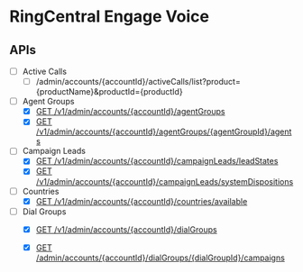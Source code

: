# RingCentral Engage Voice

## APIs

- [ ] Active Calls
  - [ ] /admin/accounts/{accountId}/activeCalls/list?product={productName}&productId={productId} 

- [ ] Agent Groups
  - [x] [GET /v1/admin/accounts/{accountId}/agentGroups](v1/docs/AgentsApi.md#getagentgroups)
  - [x] [GET /v1/admin/accounts/{accountId}/agentGroups/{agentGroupId}/agents](v1/docs/AgentsApi.md#getagents)

- [ ] Campaign Leads
  - [x] [GET /v1/admin/accounts/{accountId}/campaignLeads/leadStates](v1/docs/CampaignLeadsApi.md#getcampaignleadstates)
  - [x] [GET /v1/admin/accounts/{accountId}/campaignLeads/systemDispositions](v1/docs/CampaignLeadsApi.md#getsystemdispositions)  

- [ ] Countries
  - [x] [GET /v1/admin/accounts/{accountId}/countries/available](v1/docs/CountriesApi.md#getavailablecountries)

- [ ] Dial Groups
  - [x] [GET /v1/admin/accounts/{accountId}/dialGroups](v1/docs/DialGroupsApi.md#getdialgroups)
  - [x] [GET /admin/accounts/{accountId}/dialGroups/{dialGroupId}/campaigns](v1/docs/CampaignsApi.md#getdialgroupcampaigns)
  
  
